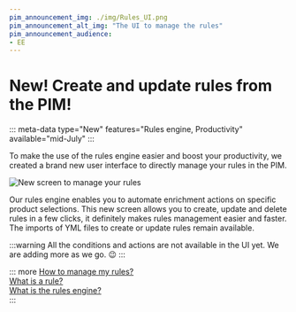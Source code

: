 ```yaml
---
pim_announcement_img: ./img/Rules_UI.png
pim_announcement_alt_img: "The UI to manage the rules"
pim_announcement_audience:
- EE
---
```


# New! Create and update rules from the PIM!
::: meta-data type="New" features="Rules engine, Productivity" available="mid-July"
:::

To make the use of the rules engine easier and boost your productivity, we created a brand new user interface to directly manage your rules in the PIM.  

![New screen to manage your rules](../img/Rules_UI.png)

Our rules engine enables you to automate enrichment actions on specific product selections. This new screen allows you to create, update and delete rules in a few clicks, it definitely makes rules management easier and faster.  
The imports of YML files to create or update rules remain available.

:::warning
All the conditions and actions are not available in the UI yet. We are adding more as we go. :wink:
:::


::: more
[How to manage my rules?](../articles/manage-your-rules.html)  
[What is a rule?](../articles/what-is-a-rule.html)  
[What is the rules engine?](../articles/get-started-with-the-rules-engine.html)   
:::
